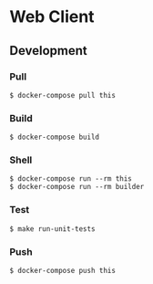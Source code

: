 # Web Client

## Development

### Pull

```
$ docker-compose pull this
```

### Build

```
$ docker-compose build
```

### Shell

```
$ docker-compose run --rm this
$ docker-compose run --rm builder
```

### Test

```
$ make run-unit-tests
```

### Push

```
$ docker-compose push this
```

